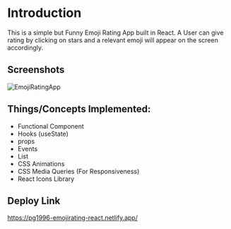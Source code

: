 
# Introduction

This is a simple but Funny Emoji Rating App built in React. A User can give rating by clicking on stars and a relevant emoji will appear on the screen accordingly.

## Screenshots

![EmojiRatingApp](https://user-images.githubusercontent.com/99909331/227767015-f23cb207-563a-49a6-82de-56d5a1015ffb.PNG)

## Things/Concepts Implemented:
- Functional Component
- Hooks (useState)
- props
- Events
- List
- CSS Animations
- CSS Media Queries (For Responsiveness)
- React Icons Library 

## Deploy Link
https://pg1996-emojirating-react.netlify.app/
